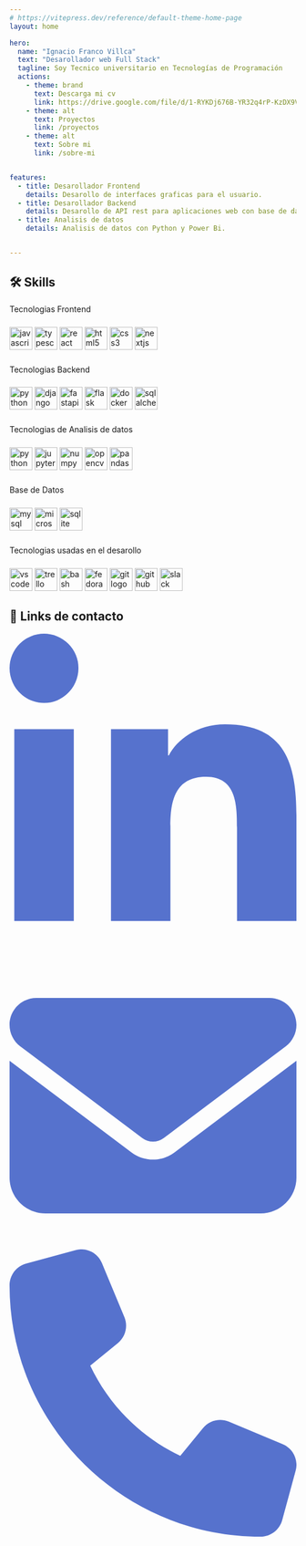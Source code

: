 ```yaml
---
# https://vitepress.dev/reference/default-theme-home-page
layout: home

hero:
  name: "Ignacio Franco Villca"
  text: "Desarollador web Full Stack"
  tagline: Soy Tecnico universitario en Tecnologías de Programación
  actions:
    - theme: brand
      text: Descarga mi cv
      link: https://drive.google.com/file/d/1-RYKDj676B-YR32q4rP-KzDX9VWT4bb-/view?usp=sharing
    - theme: alt
      text: Proyectos
      link: /proyectos
    - theme: alt
      text: Sobre mi
      link: /sobre-mi


features:
  - title: Desarollador Frontend
    details: Desarollo de interfaces graficas para el usuario.
  - title: Desarollador Backend
    details: Desarollo de API rest para aplicaciones web con base de datos.
  - title: Analisis de datos
    details: Analisis de datos con Python y Power Bi.


---
```

## 🛠 Skills
<p align="left">Tecnologias Frontend</p>

###

<div align="left">
  <img src="https://cdn.jsdelivr.net/gh/devicons/devicon/icons/javascript/javascript-original.svg" height="40" alt="javascript logo" />
  
  <img src="https://cdn.jsdelivr.net/gh/devicons/devicon/icons/typescript/typescript-original.svg" height="40" alt="typescript logo"  />

  <img src="https://cdn.jsdelivr.net/gh/devicons/devicon/icons/react/react-original.svg" height="40" alt="react logo"  />

  <img src="https://cdn.jsdelivr.net/gh/devicons/devicon/icons/html5/html5-original.svg" height="40" alt="html5 logo"  />

  <img src="https://cdn.jsdelivr.net/gh/devicons/devicon/icons/css3/css3-original.svg" height="40" alt="css3 logo"  />

  <img src="https://cdn.jsdelivr.net/gh/devicons/devicon/icons/nextjs/nextjs-original.svg" height="40" alt="nextjs logo"  />
</div>

###

<p align="left">Tecnologias Backend</p>

###

<div align="left">
  <img src="https://cdn.jsdelivr.net/gh/devicons/devicon/icons/python/python-original.svg" height="40" alt="python logo"  />

  <img src="https://cdn.jsdelivr.net/gh/devicons/devicon/icons/django/django-plain.svg" height="40" alt="django logo"  />

  <img src="https://cdn.jsdelivr.net/gh/devicons/devicon/icons/fastapi/fastapi-original.svg" height="40" alt="fastapi logo"  />

  <img src="https://cdn.jsdelivr.net/gh/devicons/devicon/icons/flask/flask-original.svg" height="40" alt="flask logo"  />

  <img src="https://cdn.jsdelivr.net/gh/devicons/devicon/icons/docker/docker-original.svg" height="40" alt="docker logo"  />

  <img src="https://cdn.jsdelivr.net/gh/devicons/devicon/icons/sqlalchemy/sqlalchemy-original.svg" height="40" alt="sqlalchemy logo"  />
</div>

###

<p align="left">Tecnologias de Analisis de datos</p>

###

<div align="left">
  <img src="https://cdn.jsdelivr.net/gh/devicons/devicon/icons/python/python-original.svg" height="40" alt="python logo"  />

  <img src="https://cdn.jsdelivr.net/gh/devicons/devicon/icons/jupyter/jupyter-original.svg" height="40" alt="jupyter logo"  />

  <img src="https://cdn.jsdelivr.net/gh/devicons/devicon/icons/numpy/numpy-original.svg" height="40" alt="numpy logo"  />

  <img src="https://cdn.jsdelivr.net/gh/devicons/devicon/icons/opencv/opencv-original.svg" height="40" alt="opencv logo"  />

  <img src="https://cdn.jsdelivr.net/gh/devicons/devicon/icons/pandas/pandas-original.svg" height="40" alt="pandas logo"  />
</div>

###

<p align="left">Base de Datos</p>

###

<div align="left">
  <img src="https://cdn.jsdelivr.net/gh/devicons/devicon/icons/mysql/mysql-original.svg" height="40" alt="mysql logo"  />

  <img src="https://cdn.jsdelivr.net/gh/devicons/devicon/icons/microsoftsqlserver/microsoftsqlserver-plain.svg" height="40" alt="microsoftsqlserver logo"  />

  <img src="https://cdn.jsdelivr.net/gh/devicons/devicon/icons/sqlite/sqlite-original.svg" height="40" alt="sqlite logo"  />
</div>

###
<p align="left">Tecnologias usadas en el desarollo</p>

###

<div align="left">
  <img src="https://cdn.jsdelivr.net/gh/devicons/devicon/icons/vscode/vscode-original.svg" height="40" alt="vscode logo"  />

  <img src="https://cdn.jsdelivr.net/gh/devicons/devicon/icons/trello/trello-plain.svg" height="40" alt="trello logo"  />

  <img src="https://cdn.jsdelivr.net/gh/devicons/devicon/icons/bash/bash-original.svg" height="40" alt="bash logo"  />

  <img src="https://cdn.jsdelivr.net/gh/devicons/devicon/icons/fedora/fedora-original.svg" height="40" alt="fedora logo"  />

  <img src="https://cdn.jsdelivr.net/gh/devicons/devicon/icons/git/git-original.svg" height="40" alt="git logo"  />

  <img src="https://cdn.jsdelivr.net/gh/devicons/devicon/icons/github/github-original.svg" height="40" alt="github logo"  />

  <img src="https://cdn.jsdelivr.net/gh/devicons/devicon/icons/slack/slack-original.svg" height="40" alt="slack logo"  />

</div>

###

## 🔗 Links de contacto

<div class="links">
<div align="left" class="Redes">
  <a href="https://www.linkedin.com/in/ignacio-villca-cayampi/"><svg xmlns="http://www.w3.org/2000/svg" viewBox="0 0 448 512" fill="#5672cd">
  <!--!Font Awesome Free 6.7.2 by @fontawesome - https://fontawesome.com License - https://fontawesome.com/license/free Copyright 2025 Fonticons, Inc.-->
  <path d="M100.3 448H7.4V148.9h92.9zM53.8 108.1C24.1 108.1 0 83.5 0 53.8a53.8 53.8 0 0 1 107.6 0c0 29.7-24.1 54.3-53.8 54.3zM447.9 448h-92.7V302.4c0-34.7-.7-79.2-48.3-79.2-48.3 0-55.7 37.7-55.7 76.7V448h-92.8V148.9h89.1v40.8h1.3c12.4-23.5 42.7-48.3 87.9-48.3 94 0 111.3 61.9 111.3 142.3V448z"/></svg></a>
</div>
<div align="left" class="Redes">
  <a href="mailto:francovillca@gmail.com"><svg xmlns="http://www.w3.org/2000/svg" viewBox="0 0 512 512" fill="#5672cd">
  <!--!Font Awesome Free 6.7.2 by @fontawesome - https://fontawesome.com License - https://fontawesome.com/license/free Copyright 2025 Fonticons, Inc.-->
  <path d="M48 64C21.5 64 0 85.5 0 112c0 15.1 7.1 29.3 19.2 38.4L236.8 313.6c11.4 8.5 27 8.5 38.4 0L492.8 150.4c12.1-9.1 19.2-23.3 19.2-38.4c0-26.5-21.5-48-48-48L48 64zM0 176L0 384c0 35.3 28.7 64 64 64l384 0c35.3 0 64-28.7 64-64l0-208L294.4 339.2c-22.8 17.1-54 17.1-76.8 0L0 176z"/></svg></a>
</div>
<div align="left" class="Redes">
  <a href="tel:+543872279170">
  <svg xmlns="http://www.w3.org/2000/svg" viewBox="0 0 512 512" fill="#5672cd">
    <!--!Font Awesome Free 6.7.2 by @fontawesome - https://fontawesome.com License - https://fontawesome.com/license/free Copyright 2025 Fonticons, Inc.-->
    <path d="M164.9 24.6c-7.7-18.6-28-28.5-47.4-23.2l-88 24C12.1 30.2 0 46 0 64C0 311.4 200.6 512 448 512c18 0 33.8-12.1 38.6-29.5l24-88c5.3-19.4-4.6-39.7-23.2-47.4l-96-40c-16.3-6.8-35.2-2.1-46.3 11.6L304.7 368C234.3 334.7 177.3 277.7 144 207.3L193.3 167c13.7-11.2 18.4-30 11.6-46.3l-40-96z"/>
  </svg>
  </a>
</div>
</div>
